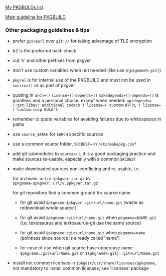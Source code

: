 [My PKGBULDs list](https://aur.archlinux.org/packages?SeB=m&K=Nebulosa)

[Main guideline for PKGBUILD](https://wiki.archlinux.org/title/PKGBUILD)

### Other packaging guidelines & tips

* prefer `git+$url` over `git://` for taking advantage of TLS encryption

* b2 is the preferred hash check

* cut 'v' and other prefixes from pkgver

* don't use custom variables when not needed (like use `${pkgname%-git}`)

* `pkgrel` is for internal use of the PKGBUILD and must not be used in `source=()` or as part of pkgver

* quoting in `arch=()` `license=()` `depends=()` `makedepends=()` `depends=()` is pointless and a personal choice, except when needed:
`optdepends=('gst-libav: additional codecs') license=('custom:WTFPL') license=('custom:corp EULA')`

* remember to quote variables for avoiding failures due to whitespaces in paths

* use `source_$ARCH` for `$ARCH` specific sources

* use a common source folder, `SRCDEST=` in `/etc/makepkg.conf`

* add git submodules to `source=()`, it is a good packaging practice and make sources re-usable, especially with a common `SRCDEST`

* make downloaded sources non-conflicting and re-usable, i.e.

  for archives: `url/v.$pkgver.tar.gz` to `$pkgname-$pkgver::url/v.$pkgver.tar.gz`

  for git repository find a common ground for source name

    + for git avoid `$pkgname-$pkgver::git+url/name.git` (waste as redownload whole source )

    + for git avoid `$pkgname::git+url/name.git` when `pkgname=$NAME-git` (i.e. textosaurus and textosaurus-git use the same source)

    + for git avoid `$pkgname::git+url/name.git` when `pkgname=name` (pointless since source is already called 'name')

    + for ease of use when git source have uppercase name `$pkgname::git+url/Name.git` or `${pkgname%-git}::git+url/Name.git`

* install not common licenses in `$pkgdir/usr/share/licenses/$pkgname`, not mandatory to install common licenses; see 'licenses' package
